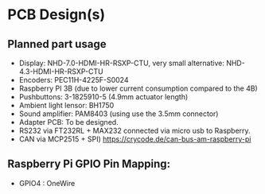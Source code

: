 # PCB Design(s)

## Planned part usage
- Display:  NHD-7.0-HDMI-HR-RSXP-CTU,   very small alternative: NHD-4.3-HDMI-HR-RSXP-CTU   
- Encoders: PEC11H-4225F-S0024 
- Raspberry PI 3B  (due to lower current consumption compared to the 4B)
- Pushbuttons: 3-1825910-5  (4.9mm actuator length) 
- Ambient light lensor: BH1750
- Sound amplifier: PAM8403  (using use the 3.5mm connector) 
- Adapter PCB: To be designed.
- RS232 via FT232RL + MAX232 connected via micro usb to Raspberry.
- CAN via MCP2515 + SPI)  https://crycode.de/can-bus-am-raspberry-pi 


## Raspberry Pi GPIO Pin Mapping:
- GPIO4 : OneWire


